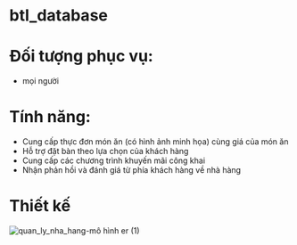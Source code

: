 # btl_database
# Đối tượng phục vụ:
  + mọi người 

# Tính năng:
  + Cung cấp thực đơn món ăn (có hình ảnh minh họa) cùng giá của món ăn
  + Hỗ trợ đặt bàn theo lựa chọn của khách hàng
  + Cung cấp các chương trình khuyến mãi công khai
  + Nhận phản hồi và đánh giá từ phía khách hàng về nhà hàng

# Thiết kế
![quan_ly_nha_hang-mô hình er (1)](https://user-images.githubusercontent.com/62241216/111254219-2797ec80-8647-11eb-9c34-c3c90e6084ae.png)

